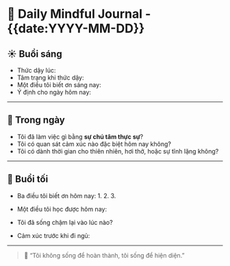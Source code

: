 # 🪷 Daily Mindful Journal - {{date:YYYY-MM-DD}}

## ☀️ Buổi sáng
- Thức dậy lúc: 
- Tâm trạng khi thức dậy: 
- Một điều tôi biết ơn sáng nay: 
- Ý định cho ngày hôm nay: 

---

## 🧘 Trong ngày
- Tôi đã làm việc gì bằng **sự chú tâm thực sự**?
- Tôi có quan sát cảm xúc nào đặc biệt hôm nay không?
- Tôi có dành thời gian cho thiên nhiên, hơi thở, hoặc sự tĩnh lặng không?

---

## 🌙 Buổi tối
- Ba điều tôi biết ơn hôm nay:
  1. 
  2. 
  3. 

- Một điều tôi học được hôm nay:
- Tôi đã sống chậm lại vào lúc nào?
- Cảm xúc trước khi đi ngủ:

---

> 🧭 “Tôi không sống để hoàn thành, tôi sống để hiện diện.”

